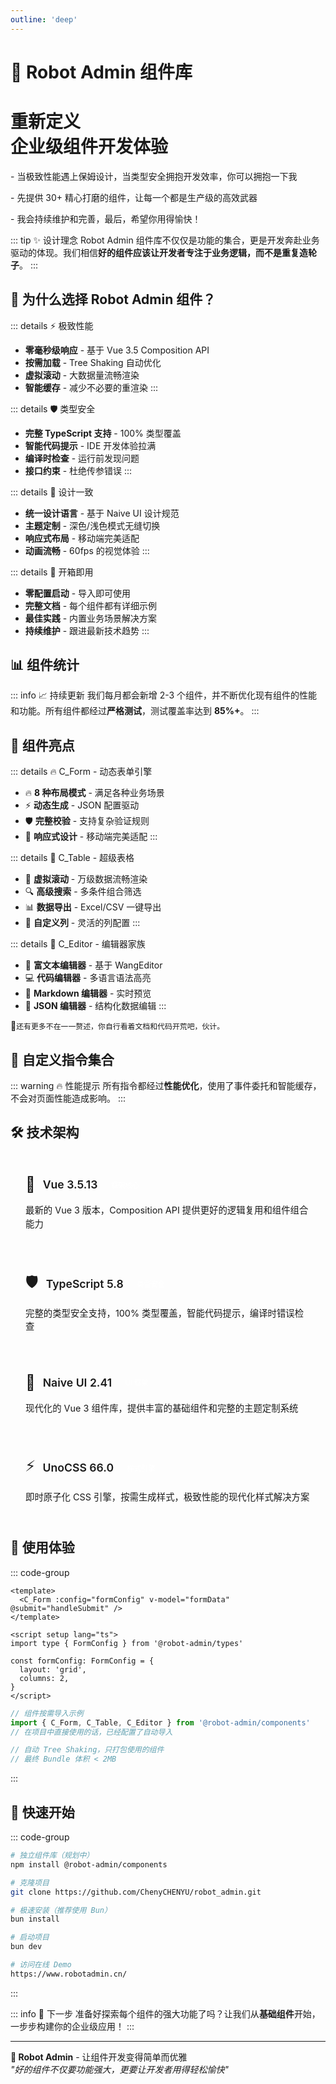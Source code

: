 ```yaml
---
outline: 'deep'
---
```


# 🚀 Robot Admin 组件库

<div class="bg-gradient-to-br from-blue-500 to-purple-600 rounded-xl p-12 my-8 text-center text-white">
  <h1 class="text-4xl font-bold mb-4 leading-tight">
    <span class="bg-gradient-to-r from-cyan-400 to-yellow-400 bg-clip-text text-transparent">重新定义</span><br>
    企业级组件开发体验
  </h1>
  <div class="text-lg opacity-90 leading-relaxed space-y-2">
    <p>- 当极致性能遇上保姆设计，当类型安全拥抱开发效率，你可以拥抱一下我</p>
    <p>- 先提供 30+ 精心打磨的组件，让每一个都是生产级的高效武器</p>
    <p>- 我会持续维护和完善，最后，希望你用得愉快！</p>
  </div>
</div>

::: tip ✨ 设计理念
Robot Admin 组件库不仅仅是功能的集合，更是开发奔赴业务驱动的体现。我们相信**好的组件应该让开发者专注于业务逻辑，而不是重复造轮子**。
:::

## 🎯 为什么选择 Robot Admin 组件？

::: details ⚡ 极致性能

- **零毫秒级响应** - 基于 Vue 3.5 Composition API
- **按需加载** - Tree Shaking 自动优化
- **虚拟滚动** - 大数据量流畅渲染
- **智能缓存** - 减少不必要的重渲染
  :::

::: details 🛡️ 类型安全

- **完整 TypeScript 支持** - 100% 类型覆盖
- **智能代码提示** - IDE 开发体验拉满
- **编译时检查** - 运行前发现问题
- **接口约束** - 杜绝传参错误
  :::

::: details 🎨 设计一致

- **统一设计语言** - 基于 Naive UI 设计规范
- **主题定制** - 深色/浅色模式无缝切换
- **响应式布局** - 移动端完美适配
- **动画流畅** - 60fps 的视觉体验
  :::

::: details 🔧 开箱即用

- **零配置启动** - 导入即可使用
- **完整文档** - 每个组件都有详细示例
- **最佳实践** - 内置业务场景解决方案
- **持续维护** - 跟进最新技术趋势
  :::

## 📊 组件统计

<ElTable :data="componentStats" stripe>
  <ElTableColumn prop="category" label="类别" width="180" />
  <ElTableColumn prop="count" label="数量" width="100" />
  <ElTableColumn prop="description" label="描述" />
  <ElTableColumn prop="status" label="状态" width="120" />
</ElTable>

::: info 📈 持续更新
我们每月都会新增 2-3 个组件，并不断优化现有组件的性能和功能。所有组件都经过**严格测试**，测试覆盖率达到 **85%+**。
:::

## 🎪 组件亮点

::: details 🔥 C_Form - 动态表单引擎

- 🔥 **8 种布局模式** - 满足各种业务场景
- ⚡ **动态生成** - JSON 配置驱动
- 🛡️ **完整校验** - 支持复杂验证规则
- 🎨 **响应式设计** - 移动端完美适配
  :::

::: details 🚀 C_Table - 超级表格

- 🚀 **虚拟滚动** - 万级数据流畅渲染
- 🔍 **高级搜索** - 多条件组合筛选
- 📊 **数据导出** - Excel/CSV 一键导出
- 🎯 **自定义列** - 灵活的列配置
  :::

::: details 📝 C_Editor - 编辑器家族

- 📝 **富文本编辑器** - 基于 WangEditor
- 💻 **代码编辑器** - 多语言语法高亮
- 📖 **Markdown 编辑器** - 实时预览
- 🎨 **JSON 编辑器** - 结构化数据编辑
  :::

:eyes:`还有更多不在一一赘述，你自行看着文档和代码开荒吧，伙计。`

## 🎯 自定义指令集合

<ElTable :data="directiveData" stripe>
  <ElTableColumn prop="directive" label="指令" width="150" />
  <ElTableColumn prop="description" label="功能描述" />
  <ElTableColumn prop="usage" label="使用场景" />
</ElTable>

::: warning 🔥 性能提示
所有指令都经过**性能优化**，使用了事件委托和智能缓存，不会对页面性能造成影响。
:::

## 🛠️ 技术架构

<div class="vp-feature-container">

<ElCard class="vp-feature-card">
  <div class="vp-feature-header">
    <span class="vp-feature-icon">🚀</span>
    <h4>Vue 3.5.13</h4>
    <span class="vp-badge">框架核心</span>
  </div>
  <p>最新的 Vue 3 版本，Composition API 提供更好的逻辑复用和组件组合能力</p>
</ElCard>

<ElCard class="vp-feature-card">
  <div class="vp-feature-header">
    <span class="vp-feature-icon">🛡️</span>
    <h4>TypeScript 5.8</h4>
    <span class="vp-badge">类型安全</span>
  </div>
  <p>完整的类型安全支持，100% 类型覆盖，智能代码提示，编译时错误检查</p>
</ElCard>

<ElCard class="vp-feature-card">
  <div class="vp-feature-header">
    <span class="vp-feature-icon">🎨</span>
    <h4>Naive UI 2.41</h4>
    <span class="vp-badge">UI 框架</span>
  </div>
  <p>现代化的 Vue 3 组件库，提供丰富的基础组件和完整的主题定制系统</p>
</ElCard>

<ElCard class="vp-feature-card">
  <div class="vp-feature-header">
    <span class="vp-feature-icon">⚡</span>
    <h4>UnoCSS 66.0</h4>
    <span class="vp-badge">样式引擎</span>
  </div>
  <p>即时原子化 CSS 引擎，按需生成样式，极致性能的现代化样式解决方案</p>
</ElCard>

</div>

## 🎨 使用体验

::: code-group

```vue [基础使用]
<template>
  <C_Form :config="formConfig" v-model="formData" @submit="handleSubmit" />
</template>

<script setup lang="ts">
import type { FormConfig } from '@robot-admin/types'

const formConfig: FormConfig = {
  layout: 'grid',
  columns: 2,
}
</script>
```

```typescript [按需导入]
// 组件按需导入示例
import { C_Form, C_Table, C_Editor } from '@robot-admin/components'
// 在项目中直接使用的话，已经配置了自动导入

// 自动 Tree Shaking，只打包使用的组件
// 最终 Bundle 体积 < 2MB
```

:::

## 🚀 快速开始

::: code-group

```bash [NPM 安装]
# 独立组件库（规划中）
npm install @robot-admin/components
```

```bash [本地开发]
# 克隆项目
git clone https://github.com/ChenyCHENYU/robot_admin.git

# 极速安装（推荐使用 Bun）
bun install

# 启动项目
bun dev
```

```bash [在线体验]
# 访问在线 Demo
https://www.robotadmin.cn/
```

:::

::: info 🎯 下一步
准备好探索每个组件的强大功能了吗？让我们从**基础组件**开始，一步步构建你的企业级应用！
:::

---

<div class="bg-gradient-to-r from-pink-400 to-red-500 rounded-xl p-8 text-center text-white my-12">
  <p class="text-lg leading-relaxed m-0">
    <strong>🤖 Robot Admin</strong> - 让组件开发变得简单而优雅<br>
    <em>"好的组件不仅要功能强大，更要让开发者用得轻松愉快"</em>
  </p>
</div>

<style scoped>
.vp-feature-container {
  display: grid;
  grid-template-columns: repeat(auto-fit, minmax(280px, 1fr));
  gap: 1rem;
  margin: 1.5rem 0;
}

.vp-feature-card {
  padding: 1.5rem;
}

.vp-feature-header {
  display: flex;
  align-items: center;
  gap: 0.75rem;
  margin-bottom: 1rem;
}

.vp-feature-icon {
  font-size: 1.5rem;
}

.vp-feature-header h4 {
  margin: 0;
  font-size: 1.1rem;
  font-weight: 600;
}

.vp-badge {
  background: var(--vp-c-brand);
  color: white;
  padding: 0.2rem 0.6rem;
  border-radius: 10px;
  font-size: 0.7rem;
  font-weight: 500;
}

.vp-feature-card p {
  margin: 0;
  color: var(--vp-c-text-2);
  line-height: 1.5;
  font-size: 0.9rem;
}
</style>

<script setup>
const componentStats = [
  { category: '🏗️ 基础组件', count: '12+', description: '表单、表格、布局等核心组件', status: '✅ 稳定' },
  { category: '🎨 展示组件', count: '8+', description: '图表、进度、标签等展示组件', status: '✅ 稳定' },
  { category: '✏️ 编辑器', count: '6+', description: '富文本、代码、Markdown 编辑器', status: '✅ 稳定' },
  { category: '🛠️ 功能组件', count: '10+', description: '上传、下载、导入导出等工具', status: '✅ 稳定' },
  { category: '🎪 自定义指令', count: '7+', description: '防抖、节流、权限等实用指令', status: '✅ 稳定' }
]

const directiveData = [
  { directive: 'v-copy', description: '一键复制到剪贴板', usage: '复制文本、链接、代码' },
  { directive: 'v-watermark', description: '页面水印保护', usage: '防截图、版权保护' },
  { directive: 'v-draggable', description: '元素拖拽排序', usage: '列表排序、布局调整' },
  { directive: 'v-debounce', description: '防抖优化', usage: '搜索框、按钮防重复' },
  { directive: 'v-throttle', description: '节流控制', usage: '滚动事件、窗口缩放' },
  { directive: 'v-longpress', description: '长按触发', usage: '移动端交互、快捷操作' },
  { directive: 'v-permission', description: '权限控制', usage: '按钮级权限管理' }
]
</script>

